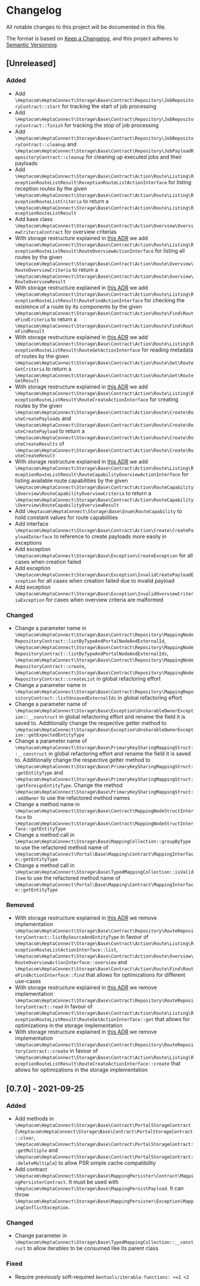 # Changelog

All notable changes to this project will be documented in this file.

The format is based on [Keep a Changelog](https://keepachangelog.com/en/1.0.0/),
and this project adheres to [Semantic Versioning](https://semver.org/spec/v2.0.0.html).

## [Unreleased]

### Added

- Add `\Heptacom\HeptaConnect\Storage\Base\Contract\Repository\JobRepositoryContract::start` for tracking the start of job processing
- Add `\Heptacom\HeptaConnect\Storage\Base\Contract\Repository\JobRepositoryContract::finish` for tracking the stop of job processing
- Add `\Heptacom\HeptaConnect\Storage\Base\Contract\Repository\JobRepositoryContract::cleanup` and `\Heptacom\HeptaConnect\Storage\Base\Contract\Repository\JobPayloadRepositoryContract::cleanup` for cleaning up executed jobs and their payloads
- Add `\Heptacom\HeptaConnect\Storage\Base\Contract\Action\Route\Listing\ReceptionRouteListResult\ReceptionRouteListActionInterface` for listing reception routes by the given `\Heptacom\HeptaConnect\Storage\Base\Contract\Action\Route\Listing\ReceptionRouteListCriteria` to return a `\Heptacom\HeptaConnect\Storage\Base\Contract\Action\Route\Listing\ReceptionRouteListResult`
- Add base class `\Heptacom\HeptaConnect\Storage\Base\Contract\Action\Overview\OverviewCriteriaContract` for overview criterias
- With storage restructure explained in [this ADR](https://heptaconnect.io/reference/adr/2021-09-25-optimized-storage-actions/) we add `\Heptacom\HeptaConnect\Storage\Base\Contract\Action\Route\Listing\ReceptionRouteListResult\RouteOverviewActionInterface` for listing all routes by the given `\Heptacom\HeptaConnect\Storage\Base\Contract\Action\Route\Overview\RouteOverviewCriteria` to return a `\Heptacom\HeptaConnect\Storage\Base\Contract\Action\Route\Overview\RouteOverviewResult`
- With storage restructure explained in [this ADR](https://heptaconnect.io/reference/adr/2021-09-25-optimized-storage-actions/) we add `\Heptacom\HeptaConnect\Storage\Base\Contract\Action\Route\Listing\ReceptionRouteListResult\RouteFindActionInterface` for checking the existence of a route by its components by the given `\Heptacom\HeptaConnect\Storage\Base\Contract\Action\Route\Find\RouteFindCriteria` to return a `\Heptacom\HeptaConnect\Storage\Base\Contract\Action\Route\Find\RouteFindResult`
- With storage restructure explained in [this ADR](https://heptaconnect.io/reference/adr/2021-09-25-optimized-storage-actions/) we add `\Heptacom\HeptaConnect\Storage\Base\Contract\Action\Route\Listing\ReceptionRouteListResult\RouteGetActionInterface` for reading metadata of routes by the given `\Heptacom\HeptaConnect\Storage\Base\Contract\Action\Route\Get\RouteGetCriteria` to return a `\Heptacom\HeptaConnect\Storage\Base\Contract\Action\Route\Get\RouteGetResult`
- With storage restructure explained in [this ADR](https://heptaconnect.io/reference/adr/2021-09-25-optimized-storage-actions/) we add `\Heptacom\HeptaConnect\Storage\Base\Contract\Action\Route\Listing\ReceptionRouteListResult\RouteCreateActionInterface` for creating routes by the given `\Heptacom\HeptaConnect\Storage\Base\Contract\Action\Route\Create\RouteCreatePayloads` and `\Heptacom\HeptaConnect\Storage\Base\Contract\Action\Route\Create\RouteCreatePayload` to return a `\Heptacom\HeptaConnect\Storage\Base\Contract\Action\Route\Create\RouteCreateResults` of `\Heptacom\HeptaConnect\Storage\Base\Contract\Action\Route\Create\RouteCreateResult`
- With storage restructure explained in [this ADR](https://heptaconnect.io/reference/adr/2021-09-25-optimized-storage-actions/) we add `\Heptacom\HeptaConnect\Storage\Base\Contract\Action\Route\Listing\ReceptionRouteListResult\RouteCapabilityOverviewActionInterface` for listing available route capabilities by the given `\Heptacom\HeptaConnect\Storage\Base\Contract\Action\RouteCapability\Overview\RouteCapabilityOverviewCriteria` to return a `\Heptacom\HeptaConnect\Storage\Base\Contract\Action\RouteCapability\Overview\RouteCapabilityOverviewResult`
- Add `\Heptacom\HeptaConnect\Storage\Base\Enum\RouteCapability` to hold constant values for route capabilities
- Add interface `\Heptacom\HeptaConnect\Storage\Base\Contract\Action\Create\CreatePayloadInterface` to reference to create payloads more easily in exceptions
- Add exception `\Heptacom\HeptaConnect\Storage\Base\Exception\CreateException` for all cases when creation failed
- Add exception `\Heptacom\HeptaConnect\Storage\Base\Exception\InvalidCreatePayloadException` for all cases when creation failed due to invalid payload
- Add exception `\Heptacom\HeptaConnect\Storage\Base\Exception\InvalidOverviewCriteriaException` for cases when overview criteria are malformed

### Changed

- Change a parameter name in `\Heptacom\HeptaConnect\Storage\Base\Contract\Repository\MappingNodeRepositoryContract::listByTypeAndPortalNodeAndExternalId`, `\Heptacom\HeptaConnect\Storage\Base\Contract\Repository\MappingNodeRepositoryContract::listByTypeAndPortalNodeAndExternalIds`, `\Heptacom\HeptaConnect\Storage\Base\Contract\Repository\MappingNodeRepositoryContract::create`, `\Heptacom\HeptaConnect\Storage\Base\Contract\Repository\MappingNodeRepositoryContract::createList` in global refactoring effort
- Change a parameter name in `\Heptacom\HeptaConnect\Storage\Base\Contract\Repository\MappingRepositoryContract::listUnsavedExternalIds` in global refactoring effort
- Change a parameter name of `\Heptacom\HeptaConnect\Storage\Base\Exception\UnsharableOwnerException::__construct` in global refactoring effort and rename the field it is saved to. Additionally change the respective getter method to `\Heptacom\HeptaConnect\Storage\Base\Exception\UnsharableOwnerException::getExpectedEntityType`
- Change a parameter name of `\Heptacom\HeptaConnect\Storage\Base\PrimaryKeySharingMappingStruct::__construct` in global refactoring effort and rename the field it is saved to. Additionally change the respective getter method to `\Heptacom\HeptaConnect\Storage\Base\PrimaryKeySharingMappingStruct::getEntityType` and `\Heptacom\HeptaConnect\Storage\Base\PrimaryKeySharingMappingStruct::getForeignEntityType`. Change the method `\Heptacom\HeptaConnect\Storage\Base\PrimaryKeySharingMappingStruct::addOwner` to use the refactored method names
- Change a method name in `\Heptacom\HeptaConnect\Storage\Base\Contract\MappingNodeStructInterface` to `\Heptacom\HeptaConnect\Storage\Base\Contract\MappingNodeStructInterface::getEntityType`
- Change a method call in `\Heptacom\HeptaConnect\Storage\Base\MappingCollection::groupByType` to use the refactored method name of `\Heptacom\HeptaConnect\Portal\Base\Mapping\Contract\MappingInterface::getEntityType`
- Change a method call in `\Heptacom\HeptaConnect\Storage\Base\TypedMappingCollection::isValidItem` to use the refactored method name of `\Heptacom\HeptaConnect\Portal\Base\Mapping\Contract\MappingInterface::getEntityType`

### Removed

- With storage restructure explained in [this ADR](https://heptaconnect.io/reference/adr/2021-09-25-optimized-storage-actions/) we remove implementation `\Heptacom\HeptaConnect\Storage\Base\Contract\Repository\RouteRepositoryContract::listBySourceAndEntityType` in favour of `\Heptacom\HeptaConnect\Storage\Base\Contract\Action\Route\Listing\ReceptionRouteListActionInterface::list`, `\Heptacom\HeptaConnect\Storage\Base\Contract\Action\Route\Overview\RouteOverviewActionInterface::overview` and `\Heptacom\HeptaConnect\Storage\Base\Contract\Action\Route\Find\RouteFindActionInterface::find` that allows for optimizations for different use-cases
- With storage restructure explained in [this ADR](https://heptaconnect.io/reference/adr/2021-09-25-optimized-storage-actions/) we remove implementation `\Heptacom\HeptaConnect\Storage\Base\Contract\Repository\RouteRepositoryContract::read` in favour of `\Heptacom\HeptaConnect\Storage\Base\Contract\Action\Route\Listing\ReceptionRouteListResult\RouteGetActionInterface::get` that allows for optimizations in the storage implementation
- With storage restructure explained in [this ADR](https://heptaconnect.io/reference/adr/2021-09-25-optimized-storage-actions/) we remove implementation `\Heptacom\HeptaConnect\Storage\Base\Contract\Repository\RouteRepositoryContract::create` in favour of `\Heptacom\HeptaConnect\Storage\Base\Contract\Action\Route\Listing\ReceptionRouteListResult\RouteCreateActionInterface::create` that allows for optimizations in the storage implementation

## [0.7.0] - 2021-09-25

### Added

- Add methods in `\Heptacom\HeptaConnect\Storage\Base\Contract\PortalStorageContract` (`\Heptacom\HeptaConnect\Storage\Base\Contract\PortalStorageContract::clear`, `\Heptacom\HeptaConnect\Storage\Base\Contract\PortalStorageContract::getMultiple` and  `\Heptacom\HeptaConnect\Storage\Base\Contract\PortalStorageContract::deleteMultiple`) to allow PSR simple cache compatibility
- Add contract `\Heptacom\HeptaConnect\Storage\Base\MappingPersister\Contract\MappingPersisterContract`. It must be used with `\Heptacom\HeptaConnect\Storage\Base\MappingPersistPayload`. It can throw `\Heptacom\HeptaConnect\Storage\Base\MappingPersister\Exception\MappingConflictException`.

### Changed

- Change parameter in `\Heptacom\HeptaConnect\Storage\Base\TypedMappingCollection::__construct` to allow iterables to be consumed like its parent class

### Fixed

- Require previously soft-required `bentools/iterable-functions: >=1 <2`
